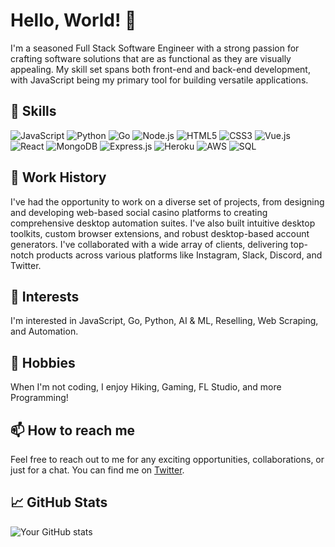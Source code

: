 # Hello, World! 👋

I'm a seasoned Full Stack Software Engineer with a strong passion for crafting software solutions that are as functional as they are visually appealing. My skill set spans both front-end and back-end development, with JavaScript being my primary tool for building versatile applications. 

## 🚀 Skills

<p>
  <img alt="JavaScript" src="https://img.shields.io/badge/-JavaScript-black?style=flat-square&logo=javascript" />
  <img alt="Python" src="https://img.shields.io/badge/-Python-black?style=flat-square&logo=Python" />
  <img alt="Go" src="https://img.shields.io/badge/-Go-black?style=flat-square&logo=go" />
  <img alt="Node.js" src="https://img.shields.io/badge/-Node.js-black?style=flat-square&logo=Node.js" />
  <img alt="HTML5" src="https://img.shields.io/badge/-HTML5-E34F26?style=flat-square&logo=html5&logoColor=white" />
  <img alt="CSS3" src="https://img.shields.io/badge/-CSS3-1572B6?style=flat-square&logo=css3" />
  <img alt="Vue.js" src="https://img.shields.io/badge/-Vue.js-black?style=flat-square&logo=vue.js" />
  <img alt="React" src="https://img.shields.io/badge/-React-black?style=flat-square&logo=react" />
  <img alt="MongoDB" src="https://img.shields.io/badge/-MongoDB-black?style=flat-square&logo=mongodb" />
  <img alt="Express.js" src="https://img.shields.io/badge/-Express.js-black?style=flat-square&logo=express" />
  <img alt="Heroku" src="https://img.shields.io/badge/-Heroku-430098?style=flat-square&logo=heroku" />
  <img alt="AWS" src="https://img.shields.io/badge/Amazon%20AWS-232F3E?style=flat-square&logo=amazon-aws" />
  <img alt="SQL" src="https://img.shields.io/badge/-SQL-black?style=flat-square&logo=sql" />
</p>

## 💼 Work History

I've had the opportunity to work on a diverse set of projects, from designing and developing web-based social casino platforms to creating comprehensive desktop automation suites. I've also built intuitive desktop toolkits, custom browser extensions, and robust desktop-based account generators. I've collaborated with a wide array of clients, delivering top-notch products across various platforms like Instagram, Slack, Discord, and Twitter.


## 🌱 Interests

I'm interested in JavaScript, Go, Python, AI & ML, Reselling, Web Scraping, and Automation.

## 🎯 Hobbies

When I'm not coding, I enjoy Hiking, Gaming, FL Studio, and more Programming!

## 📫 How to reach me

Feel free to reach out to me for any exciting opportunities, collaborations, or just for a chat. You can find me on [Twitter](https://twitter.com/paymentlogs).


## 📈 GitHub Stats

![Your GitHub stats](https://github-readme-stats.vercel.app/api?username=paymentlogs&show_icons=true)

